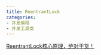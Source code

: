 ```yaml
---
title: ReentrantLock
categories: 
- 并发编程
- 并发工具类
---
```


[ReentrantLock核心原理，绝对干货！](https://mp.weixin.qq.com/s/gC8Uj8otLGnOKN6ryb1uZQ)